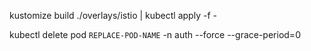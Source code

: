 
kustomize build ./overlays/istio | kubectl apply -f -  

kubectl delete pod `REPLACE-POD-NAME` -n auth --force --grace-period=0